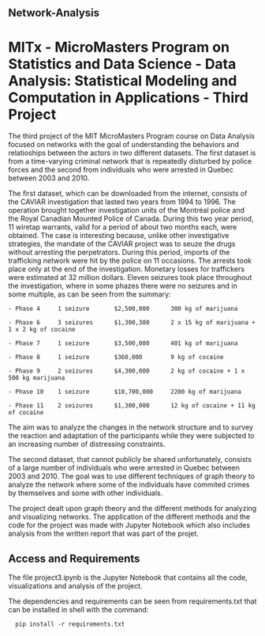 ## Network-Analysis

# MITx - MicroMasters Program on Statistics and Data Science - Data Analysis: Statistical Modeling and Computation in Applications - Third Project

The third project of the MIT MicroMasters Program course on Data Analysis focused on networks with the goal of understanding the behaviors and relatioships between the actors in two different datasets. The first dataset is from a time-varying criminal network that is repeatedly disturbed by police forces and the second from individuals who were arrested in Quebec between 2003 and 2010.

The first dataset, which can be downloaded from the internet, consists of the CAVIAR investigation that lasted two years from 1994 to 1996. The operation brought together investigation units of the Montréal police and the Royal Canadian Mounted Police of Canada. During this two year period, 11 wiretap warrants, valid for a period of about two months each, were obtained. The case is interesting because, unlike other investigative strategies, the mandate of the CAVIAR project was to seuze the drugs without arresting the perpetrators. During this period, imports of the trafficking network were hit by the police on 11 occasions. The arrests took place only at the end of the investigation. Monetary losses for traffickers were estimated at 32 million dollars. Eleven seizures took place throughout the investigation, where in some phazes there were no seizures and in some multiple, as can be seen from the summary:

    - Phase 4     1 seizure       $2,500,000      300 kg of marijuana
  
    - Phase 6     3 seizures      $1,300,300      2 x 15 kg of marijuana + 1 x 2 kg of cocaine
  
    - Phase 7     1 seizure       $3,500,000      401 kg of marijuana
  
    - Phase 8     1 seizure       $360,000        9 kg of cocaine
  
    - Phase 9     2 seizures      $4,300,000      2 kg of cocaine + 1 x 500 kg marijuana
  
    - Phase 10    1 seizure       $18,700,000     2200 kg of marijuana
  
    - Phase 11    2 seizures      $1,300,000      12 kg of cocaine + 11 kg of cocaine
  
The aim was to analyze the changes in the network structure and to survey the reaction and adaptation of the participants while they were subjected to an increasing number of distressing constraints.
  
The second dataset, that cannot publicly be shared unfortunately, consists of a large number of individuals who were arrested in Quebec between 2003 and 2010. The goal was to use different techniques of graph theory to analyze the network where some of the individuals have commited crimes by themselves and some with other individuals. 
  
The project dealt upon graph theory and the different methods for analyzing and visualizing networks. The application of the different methods and the code for the project was made with Jupyter Notebook which also includes analysis from the written report that was part of the projet.

## Access and Requirements

The file project3.ipynb is the Jupyter Notebook that contains all the code, visualizations and analysis of the project.

The dependencies and requirements can be seen from requirements.txt that can be installed in shell with the command:

      pip install -r requirements.txt

